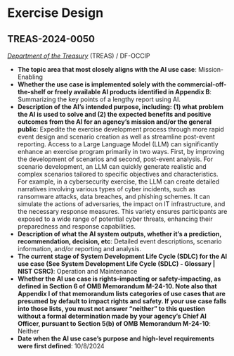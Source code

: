 # Exercise Design
## TREAS-2024-0050
_[Department of the Treasury](<../3_agency/Department of the Treasury.md>)_ (TREAS) / DF-OCCIP


+ **The topic area that most closely aligns with the AI use case**: Mission-Enabling
+ **Whether the use case is implemented solely with the commercial-off-the-shelf or freely available AI products identified in Appendix B**: Summarizing the key points of a lengthy report using AI.
+ **Description of the AI’s intended purpose, including: (1) what problem the AI is used to solve and (2) the expected benefits and positive outcomes from the AI for an agency’s mission and/or the general public**: Expedite the exercise development process through more rapid event design and scenario creation as well as streamline post-event reporting. Access to a Large Language Model (LLM) can significantly enhance an exercise program primarily in two ways. First, by improving the development of scenarios and second, post-event analysis. For scenario development, an LLM can quickly generate realistic and complex scenarios tailored to specific objectives and characteristics. For example, in a cybersecurity exercise, the LLM can create detailed narratives involving various types of cyber incidents, such as ransomware attacks, data breaches, and phishing schemes. It can simulate the actions of adversaries, the impact on IT infrastructure, and the necessary response measures. This variety ensures participants are exposed to a wide range of potential cyber threats, enhancing their preparedness and response capabilities.
+ **Description of what the AI system outputs, whether it’s a prediction, recommendation, decision, etc**: Detailed event descriptions, scenario information, and/or reporting and analysis.
+ **The current stage of System Development Life Cycle (SDLC) for the AI use case (See System Development Life Cycle (SDLC) - Glossary | NIST CSRC)**: Operation and Maintenance
+ **Whether the AI use case is rights-impacting or safety-impacting, as defined in Section 6 of OMB Memorandum M-24-10. Note also that Appendix I of that memorandum lists categories of use cases that are presumed by default to impact rights and safety. If your use case falls into those lists, you must not answer “neither” to this question without a formal determination made by your agency’s Chief AI Officer, pursuant to Section 5(b) of OMB Memorandum M-24-10**: Neither
+ **Date when the AI use case’s purpose and high-level requirements were first defined**: 10/8/2024